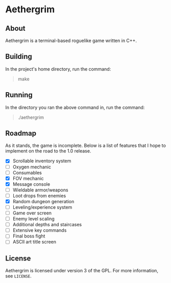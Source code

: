 # Aethergrim

## About
Aethergrim is a terminal-based roguelike game written in C++.

## Building
In the project's home directory, run the command:
> make

## Running
In the directory you ran the above command in, run the command:
> ./aethergrim

## Roadmap
As it stands, the game is incomplete. 
Below is a list of features that I hope to implement on the road to the 1.0 release.

- [x] Scrollable inventory system
- [ ] Oxygen mechanic
- [ ] Consumables
- [x] FOV mechanic
- [x] Message console
- [ ] Wieldable armor/weapons
- [ ] Loot drops from enemies
- [x] Random dungeon generation
- [ ] Leveling/experience system
- [ ] Game over screen
- [ ] Enemy level scaling
- [ ] Additional depths and staircases
- [ ] Extensive key commands
- [ ] Final boss fight
- [ ] ASCII art title screen

## License
Aethergrim is licensed under version 3 of the GPL. 
For more information, see `LICENSE`.
